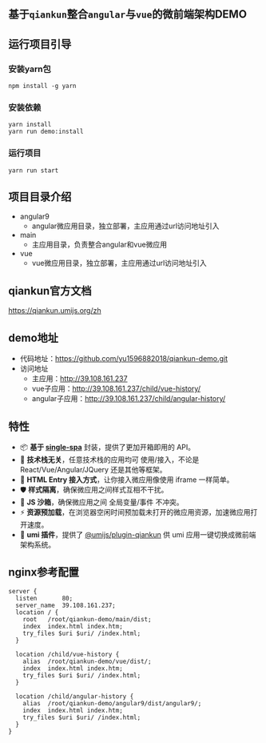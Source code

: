 ## 基于`qiankun`整合`angular`与`vue`的微前端架构DEMO

## 运行项目引导

### 安装yarn包

```
npm install -g yarn
```

### 安装依赖

```
yarn install
yarn run demo:install
```

### 运行项目

```
yarn run start
```

## 项目目录介绍

+ angular9
    + angular微应用目录，独立部署，主应用通过url访问地址引入
+ main
    + 主应用目录，负责整合angular和vue微应用
+ vue
    + vue微应用目录，独立部署，主应用通过url访问地址引入

## qiankun官方文档

https://qiankun.umijs.org/zh

## demo地址

+ 代码地址：https://github.com/yu1596882018/qiankun-demo.git
+ 访问地址
    + 主应用：http://39.108.161.237
    + vue子应用：http://39.108.161.237/child/vue-history/
    + angular子应用：http://39.108.161.237/child/angular-history/

## 特性

- 📦 **基于 [single-spa](https://github.com/CanopyTax/single-spa)** 封装，提供了更加开箱即用的 API。
- 📱 **技术栈无关**，任意技术栈的应用均可 使用/接入，不论是 React/Vue/Angular/JQuery 还是其他等框架。
- 💪 **HTML Entry 接入方式**，让你接入微应用像使用 iframe 一样简单。
- 🛡​ **样式隔离**，确保微应用之间样式互相不干扰。
- 🧳 **JS 沙箱**，确保微应用之间 全局变量/事件 不冲突。
- ⚡️ **资源预加载**，在浏览器空闲时间预加载未打开的微应用资源，加速微应用打开速度。
- 🔌 **umi 插件**，提供了 [@umijs/plugin-qiankun](https://github.com/umijs/plugins/tree/master/packages/plugin-qiankun) 供 umi
  应用一键切换成微前端架构系统。

## nginx参考配置

```
server {
  listen       80;
  server_name  39.108.161.237;
  location / {
    root   /root/qiankun-demo/main/dist;
    index  index.html index.htm;
    try_files $uri $uri/ /index.html;
  }

  location /child/vue-history {
    alias  /root/qiankun-demo/vue/dist/;	
    index  index.html index.htm;
    try_files $uri $uri/ /index.html;
  }

  location /child/angular-history {
    alias  /root/qiankun-demo/angular9/dist/angular9/;	
    index  index.html index.htm;
    try_files $uri $uri/ /index.html;
  }
}
```
